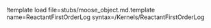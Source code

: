 !template load file=stubs/moose_object.md.template name=ReactantFirstOrderLog syntax=/Kernels/ReactantFirstOrderLog